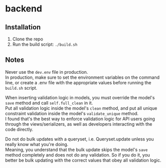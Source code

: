 # backend

## Installation
1. Clone the repo  
2. Run the build script: `./build.sh`

## Notes
Never use the `dev.env` file in production.  
In production, make sure to set the environment variables on the command line, or create a .env file with the appropriate values before running the `build.sh` script.  

When inserting validation logic in models, you must override the model's `save` method and call `self.full_clean` in it.  
Put all validation logic inside the model's `clean` method, and put all unique constraint validation inside the model's `validate_unique` method.  
I found that's the best way to enforce validation logic for API users going through the views/serializers, as well as developers interacting with the code directly.  

Do not do bulk updates with a queryset, i.e. Queryset.update unless you really know what you're doing.  
Meaning, you understand that the bulk update skips the model's `save` method completely and does not do any validation. So if you do it, you better be bulk updating with the correct values that obey all validation logic.  
